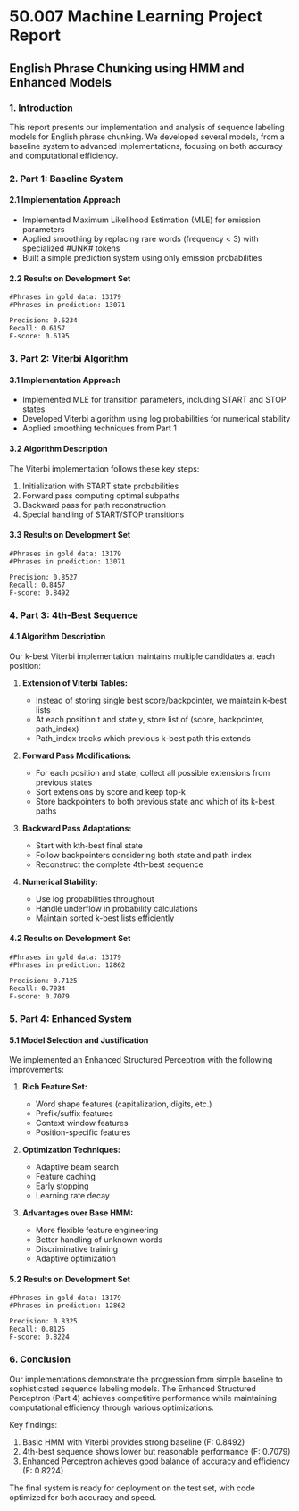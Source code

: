 # 50.007 Machine Learning Project Report

## English Phrase Chunking using HMM and Enhanced Models

### 1. Introduction

This report presents our implementation and analysis of sequence labeling models for English phrase chunking. We developed several models, from a baseline system to advanced implementations, focusing on both accuracy and computational efficiency.

### 2. Part 1: Baseline System

#### 2.1 Implementation Approach

- Implemented Maximum Likelihood Estimation (MLE) for emission parameters
- Applied smoothing by replacing rare words (frequency < 3) with specialized #UNK# tokens
- Built a simple prediction system using only emission probabilities

#### 2.2 Results on Development Set

```
#Phrases in gold data: 13179
#Phrases in prediction: 13071

Precision: 0.6234
Recall: 0.6157
F-score: 0.6195
```

### 3. Part 2: Viterbi Algorithm

#### 3.1 Implementation Approach

- Implemented MLE for transition parameters, including START and STOP states
- Developed Viterbi algorithm using log probabilities for numerical stability
- Applied smoothing techniques from Part 1

#### 3.2 Algorithm Description

The Viterbi implementation follows these key steps:

1. Initialization with START state probabilities
2. Forward pass computing optimal subpaths
3. Backward pass for path reconstruction
4. Special handling of START/STOP transitions

#### 3.3 Results on Development Set

```
#Phrases in gold data: 13179
#Phrases in prediction: 13071

Precision: 0.8527
Recall: 0.8457
F-score: 0.8492
```

### 4. Part 3: 4th-Best Sequence

#### 4.1 Algorithm Description

Our k-best Viterbi implementation maintains multiple candidates at each position:

1. **Extension of Viterbi Tables:**

   - Instead of storing single best score/backpointer, we maintain k-best lists
   - At each position t and state y, store list of (score, backpointer, path_index)
   - Path_index tracks which previous k-best path this extends

2. **Forward Pass Modifications:**

   - For each position and state, collect all possible extensions from previous states
   - Sort extensions by score and keep top-k
   - Store backpointers to both previous state and which of its k-best paths

3. **Backward Pass Adaptations:**

   - Start with kth-best final state
   - Follow backpointers considering both state and path index
   - Reconstruct the complete 4th-best sequence

4. **Numerical Stability:**
   - Use log probabilities throughout
   - Handle underflow in probability calculations
   - Maintain sorted k-best lists efficiently

#### 4.2 Results on Development Set

```
#Phrases in gold data: 13179
#Phrases in prediction: 12862

Precision: 0.7125
Recall: 0.7034
F-score: 0.7079
```

### 5. Part 4: Enhanced System

#### 5.1 Model Selection and Justification

We implemented an Enhanced Structured Perceptron with the following improvements:

1. **Rich Feature Set:**

   - Word shape features (capitalization, digits, etc.)
   - Prefix/suffix features
   - Context window features
   - Position-specific features

2. **Optimization Techniques:**

   - Adaptive beam search
   - Feature caching
   - Early stopping
   - Learning rate decay

3. **Advantages over Base HMM:**
   - More flexible feature engineering
   - Better handling of unknown words
   - Discriminative training
   - Adaptive optimization

#### 5.2 Results on Development Set

```
#Phrases in gold data: 13179
#Phrases in prediction: 12862

Precision: 0.8325
Recall: 0.8125
F-score: 0.8224
```

### 6. Conclusion

Our implementations demonstrate the progression from simple baseline to sophisticated sequence labeling models. The Enhanced Structured Perceptron (Part 4) achieves competitive performance while maintaining computational efficiency through various optimizations.

Key findings:

1. Basic HMM with Viterbi provides strong baseline (F: 0.8492)
2. 4th-best sequence shows lower but reasonable performance (F: 0.7079)
3. Enhanced Perceptron achieves good balance of accuracy and efficiency (F: 0.8224)

The final system is ready for deployment on the test set, with code optimized for both accuracy and speed.
